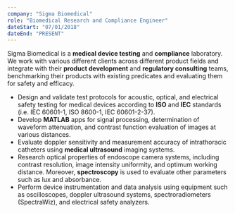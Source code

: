 ```yaml
---
company: "Sigma Biomedical"
role: "Biomedical Research and Compliance Engineer"
dateStart: "07/01/2018"
dateEnd: "PRESENT"
---
```


Sigma Biomedical is a <strong class="text-highlight-light dark:text-highlight-dark">medical device testing</strong> and <strong class="text-highlight-light dark:text-highlight-dark">compliance</strong> laboratory. We work with various different clients across different product fields and integrate with their <strong class="text-highlight-light dark:text-highlight-dark">product development</strong>  and <strong class="text-highlight-light dark:text-highlight-dark">regulatory consulting</strong>  teams, benchmarking their products with existing predicates and evaluating them for safety and efficacy.

- Design and validate test protocols for acoustic, optical, and electrical safety testing for medical devices according to <strong class="text-highlight-light dark:text-highlight-dark">ISO</strong>  and <strong class="text-highlight-light dark:text-highlight-dark">IEC</strong>  standards (i.e. IEC 60601-1, ISO 8600-1, IEC 60601-2-37).
- Develop <strong class="text-highlight-light dark:text-highlight-dark">MATLAB</strong>  apps for signal processing, determination of waveform attenuation, and contrast function evaluation of images at various distances.
- Evaluate doppler sensitivity and measurement accuracy of intrathoracic catheters using <strong class="text-highlight-light dark:text-highlight-dark">medical ultrasound</strong>  imaging systems.
- Research optical properties of endoscope camera systems, including contrast resolution, image intensity uniformity, and optimum working distance. Moreover, <strong class="text-highlight-light dark:text-highlight-dark">spectroscopy</strong>  is used to evaluate other parameters such as lux and absorbance.
- Perform device instrumentation and data analysis using equipment such as oscilloscopes, doppler ultrasound systems, spectroradiometers (SpectraWiz), and electrical safety analyzers.
